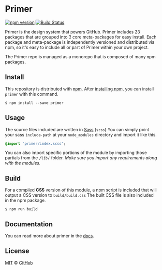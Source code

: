 # Primer

[![npm version](http://img.shields.io/npm/v/primer.svg)](https://www.npmjs.org/package/primer)
[![Build Status](https://travis-ci.org/primer/primer.svg?branch=master)](https://travis-ci.org/primer/primer)

Primer is the design system that powers GitHub. Primer includes 23 packages that are grouped into 3 core meta-packages for easy install. Each package and meta-package is independently versioned and distributed via npm, so it's easy to include all or part of Primer within your own project.

The Primer repo is managed as a monorepo that is composed of many npm packages.

## Install

This repository is distributed with [npm][npm]. After [installing npm][install-npm], you can install `primer` with this command.

```
$ npm install --save primer
```

## Usage

The source files included are written in [Sass][sass] (`scss`) You can simply point your sass `include-path` at your `node_modules` directory and import it like this.

```scss
@import "primer/index.scss";
```

You can also import specific portions of the module by importing those partials from the `/lib/` folder. _Make sure you import any requirements along with the modules._

## Build

For a compiled **CSS** version of this module, a npm script is included that will output a CSS version to `build/build.css` The built CSS file is also included in the npm package.

```
$ npm run build
```

## Documentation

You can read more about primer in the [docs][docs].

## License

[MIT](./LICENSE) &copy; [GitHub](https://github.com/)

[primer]: https://github.com/primer/primer
[docs]: http://primer.github.io/
[npm]: https://www.npmjs.com/
[install-npm]: https://docs.npmjs.com/getting-started/installing-node
[sass]: http://sass-lang.com/
